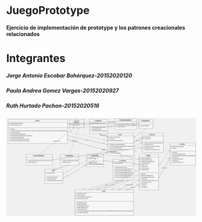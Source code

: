 # JuegoPrototype
#### Ejercicio de implementación de prototype y los patrones creacionales relacionados
# Integrantes
##### Jorge Antonio Escobar Bohórquez-20152020120
##### Paula Andrea Gomez Vargas-20152020927
##### Ruth Hurtado Pachon-20152020516
![diagrama](https://github.com/paulagomez05/JuegoPrototype/blob/master/juego.png)

